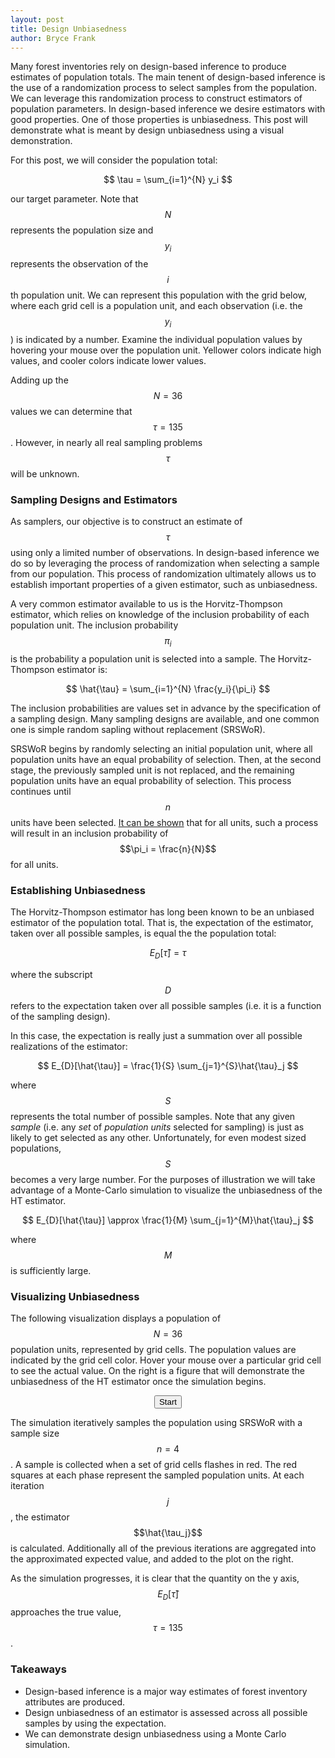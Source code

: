 ```yaml
---
layout: post
title: Design Unbiasedness
author: Bryce Frank
---
```


<script type="text/javascript" async
  src="https://cdnjs.cloudflare.com/ajax/libs/mathjax/2.7.5/MathJax.js?config=TeX-MML-AM_CHTML">
</script>

<script type="text/x-mathjax-config">
  MathJax.Hub.Config({
    extensions: [
      "MathMenu.js",
      "MathZoom.js",
      "AssistiveMML.js",
      "a11y/accessibility-menu.js"
    ],
    jax: ["input/TeX", "output/CommonHTML"],
    TeX: {
      extensions: [
        "AMSmath.js",
        "AMSsymbols.js",
        "noErrors.js",
        "noUndefined.js",
      ]
    }
  });
</script>

Many forest inventories rely on design-based inference to produce estimates of population totals. The main tenent of design-based inference is the use of a
randomization process to select samples from the population. We
can leverage this randomization process to construct estimators
of population parameters. In design-based inference we desire estimators with good properties. One
of those properties is unbiasedness. This post will demonstrate what is meant by design unbiasedness
using a visual demonstration.

For this post, we will consider the
population total:

$$
\tau = \sum_{i=1}^{N} y_i
$$

our target parameter. Note that $$N$$ represents the population
size and $$y_i$$ represents the observation of the $$i$$th
population unit. We can represent this population with the grid
below, where each grid cell is a population unit, and each
observation (i.e. the $$y_i$$) is indicated by a number. Examine the individual population values by
hovering your mouse over the population unit. Yellower colors indicate high values, and cooler
colors indicate lower values.

<script type="text/javascript" src="https://d3js.org/d3.v5.js"></script>
<script src="https://d3js.org/d3-scale-chromatic.v0.3.min.js"></script>
<div id="gridBody1" align="center"></div>
<script src="/scripts/grid1.js"></script>

Adding up the $$N = 36$$ values we can determine that $$\tau = 135$$. However, in nearly all real
sampling problems $$\tau$$ will be unknown.

### Sampling Designs and Estimators

As samplers, our objective is to construct an estimate of
$$\tau$$ using only a limited number of observations. In
design-based inference we do so by leveraging the process of
randomization when selecting a sample from our population. This
process of randomization ultimately allows us to establish
important properties of a given estimator, such as unbiasedness.

A very common estimator available to us is the Horvitz-Thompson
estimator, which relies on knowledge of the inclusion probability
of each population unit. The inclusion probability $$\pi_i$$ is
the probability a population unit is selected into a sample. The
Horvitz-Thompson estimator is:

$$
\hat{\tau} = \sum_{i=1}^{N} \frac{y_i}{\pi_i}
$$

The inclusion probabilities are values set in advance by the
specification of a sampling design. Many sampling
designs are available, and one common one is simple random
sapling without replacement (SRSWoR).

SRSWoR begins by randomly selecting an initial population unit,
where all population units have an equal probability of
selection. Then, at the second stage, the previously sampled unit
is not replaced, and the remaining population units have an equal
probability of selection. This process continues until $$n$$ units
have been selected. <a
href="https://math.stackexchange.com/questions/2086983/inclusion-probability-in-simple-random-sampling-srs-without-replacement"
target = "_blank">It can be shown</a> that for all units, such a process will result in an inclusion
probability of $$\pi_i = \frac{n}{N}$$ for all units.

### Establishing Unbiasedness

The Horvitz-Thompson estimator has long been known to be an
unbiased estimator of the population total. That is, the
expectation of the estimator, taken over all possible samples, is
equal the the population total:

$$
E_{D}[\hat{\tau}] = \tau
$$

where the subscript $$D$$ refers to the expectation taken over all
possible samples (i.e. it is a function of the sampling design).

In this case, the expectation is really just a summation over all
possible realizations of the estimator:

$$
E_{D}[\hat{\tau}] = \frac{1}{S} \sum_{j=1}^{S}\hat{\tau}_j
$$

where $$S$$ represents the total number of possible samples. Note
that any given *sample* (i.e. any *set* of *population units*
selected for sampling) is just as likely to get selected as any
other. Unfortunately, for even modest sized
populations, $$S$$ becomes a very large number. For the purposes
of illustration we will take advantage of a Monte-Carlo
simulation to visualize the unbiasedness of the HT estimator.

$$
E_{D}[\hat{\tau}] \approx \frac{1}{M} \sum_{j=1}^{M}\hat{\tau}_j
$$

where $$M$$ is sufficiently large.

### Visualizing Unbiasedness

The following visualization displays a population of $$N=36$$
population units, represented by grid cells. The population
values are indicated by the grid cell color. Hover your mouse
over a particular grid cell to see the actual value. On the right
is a figure that will demonstrate the unbiasedness of the HT
estimator once the simulation begins.

<div id="figure2" align="center">
  <div id="gridBody2"></div>
  <div id="estBody"></div>
<div id="option">
  <button id="startButton" type="button">Start</button>
</div>
</div>
<script src="/scripts/grid2.js"></script>


The simulation iteratively samples the population using SRSWoR with a sample size $$n=4$$. A sample is collected when a set of
grid cells flashes in red. The red squares at each phase represent the sampled population units. At
each iteration $$j$$, the estimator $$\hat{\tau_j}$$ is calculated. Additionally all of the previous
iterations are aggregated into the approximated expected value, and added to the plot on the right.

As the simulation progresses, it is clear that the quantity on the y axis,
$$E_{D}[\hat{\tau}]$$ approaches the true value, $$\tau = 135$$.

### Takeaways

- Design-based inference is a major way estimates of forest inventory attributes are produced.
- Design unbiasedness of an estimator is assessed across all possible samples by using the
  expectation.
- We can demonstrate design unbiasedness using a Monte Carlo simulation.

